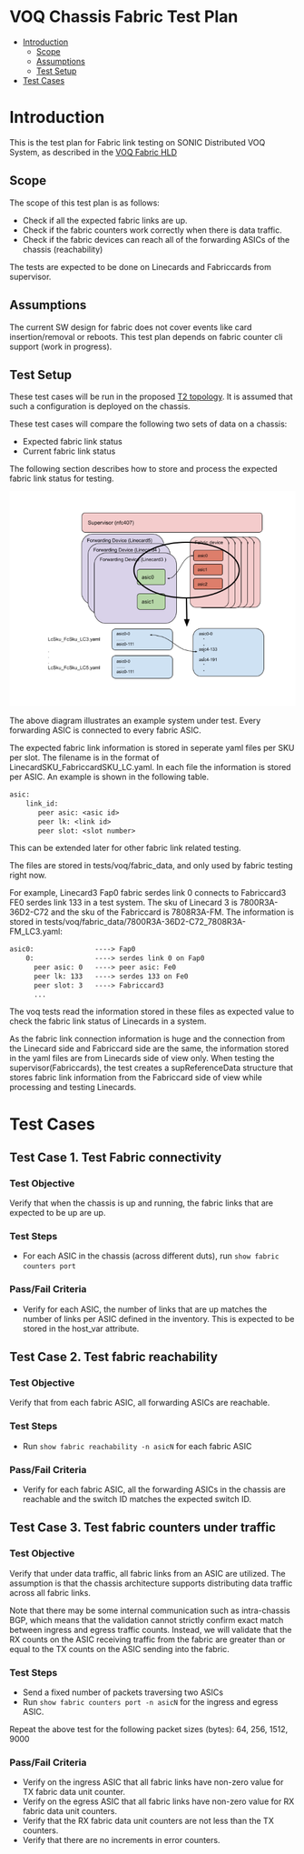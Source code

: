 # **VOQ Chassis Fabric Test Plan**

 - [Introduction](#introduction)
   - [Scope](#scope)
   - [Assumptions](#assumptions)
   - [Test Setup](#test-setup)
 - [Test Cases](#test-cases)

# Introduction

This is the test plan for Fabric link testing on SONIC Distributed VOQ System, as described in the [VOQ Fabric HLD](https://github.com/sonic-net/SONiC/blob/master/doc/voq/fabric.md)

## Scope

The scope of this test plan is as follows:
* Check if all the expected fabric links are up.
* Check if the fabric counters work correctly when there is data traffic.
* Check if the fabric devices can reach all of the forwarding ASICs of the chassis (reachability)

The tests are expected to be done on Linecards and Fabriccards from supervisor.

## Assumptions

The current SW design for fabric does not cover events like card insertion/removal or reboots. This test plan depends on fabric counter cli support (work in progress).

## Test Setup

These test cases will be run in the proposed [T2 topology](https://github.com/sonic-net/sonic-mgmt/blob/master/ansible/vars/topo_t2.yml). It is assumed that such a configuration is deployed on the chassis.

These test cases will compare the following two sets of data on a chassis:
* Expected fabric link status
* Current fabric link status

The following section describes how to store and process the expected fabric link status for testing.

![](Img/Sonic_Fabric_Link_Testing_Proposal.png)

The above diagram illustrates an example system under test. Every forwarding ASIC is connected to every fabric ASIC.

The expected fabric link information is stored in seperate yaml files per SKU per slot. The filename is in the format of LinecardSKU_FabriccardSKU_LC<slotNumber>.yaml. In each file the information is stored per ASIC. An example is shown in the following table.

```
asic:
    link_id:
       peer asic: <asic id>
       peer lk: <link id>
       peer slot: <slot number>
```
This can be extended later for other fabric link related testing.

The files are stored in tests/voq/fabric_data, and only used by fabric testing right now.

For example, Linecard3 Fap0 fabric serdes link 0 connects to Fabriccard3 FE0 serdes link 133 in a test system. The sku of Linecard 3 is 7800R3A-36D2-C72 and the sku of the Fabriccard is 7808R3A-FM. The information is stored in tests/voq/fabric_data/7800R3A-36D2-C72_7808R3A-FM_LC3.yaml:

```
asic0:               ----> Fap0
    0:               ----> serdes link 0 on Fap0
      peer asic: 0   ----> peer asic: Fe0
      peer lk: 133   ----> serdes 133 on Fe0
      peer slot: 3   ----> Fabriccard3
      ...
```

The voq tests read the information stored in these files as expected value to check the fabric link status of Linecards in a system.

As the fabric link connection information is huge and the connection from the Linecard side and Fabriccard side are the same, the information stored in the yaml files are from Linecards side of view only. When testing the supervisor(Fabriccards), the test creates a supReferenceData structure that stores fabric link information from the Fabriccard side of view while processing and testing Linecards.

# Test Cases

## Test Case 1. Test Fabric connectivity

### Test Objective
Verify that when the chassis is up and running, the fabric links that are expected to be up are up.

### Test Steps
* For each ASIC in the chassis (across different duts), run `show fabric counters port`

### Pass/Fail Criteria
* Verify for each ASIC, the number of links that are up matches the number of links per ASIC defined in the inventory. This is expected to be stored in the host_var attribute.

## Test Case 2. Test fabric reachability

### Test Objective
Verify that from each fabric ASIC, all forwarding ASICs are reachable.

### Test Steps
* Run `show fabric reachability -n asicN` for each fabric ASIC

### Pass/Fail Criteria
* Verify for each fabric ASIC, all the forwarding ASICs in the chassis are reachable and the switch ID matches the expected switch ID.

## Test Case 3. Test fabric counters under traffic

### Test Objective
Verify that under data traffic, all fabric links from an ASIC are utilized. The assumption is that the chassis architecture supports distributing data traffic across all fabric links.

Note that there may be some internal communication such as intra-chassis BGP, which means that the validation cannot strictly confirm exact match between ingress and egress traffic counts.
Instead, we will validate that the RX counts on the ASIC receiving traffic from the fabric are greater than or equal to the TX counts on the ASIC sending into the fabric.

### Test Steps
* Send a fixed number of packets traversing two ASICs
* Run `show fabric counters port -n asicN` for the ingress and egress ASIC.

Repeat the above test for the following packet sizes (bytes): 64, 256, 1512, 9000

### Pass/Fail Criteria
* Verify on the ingress ASIC that all fabric links have non-zero value for TX fabric data unit counter.
* Verify on the egress ASIC that all fabric links have non-zero value for RX fabric data unit counters.
* Verify that the RX fabric data unit counters are not less than the TX counters.
* Verify that there are no increments in error counters.
